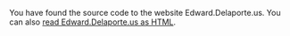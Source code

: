 You have found the source code to the website Edward.Delaporte.us.
You can also [read Edward.Delaporte.us as HTML](http://edthedev.github.io).
